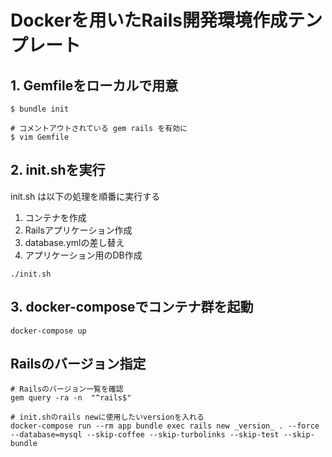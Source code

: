 # Dockerを用いたRails開発環境作成テンプレート

## 1. Gemfileをローカルで用意
```
$ bundle init

# コメントアウトされている gem rails を有効に
$ vim Gemfile 
```

## 2. init.shを実行
init.sh は以下の処理を順番に実行する
1. コンテナを作成
2. Railsアプリケーション作成
3. database.ymlの差し替え
4. アプリケーション用のDB作成
```
./init.sh
```

## 3. docker-composeでコンテナ群を起動
```
docker-compose up
```

## Railsのバージョン指定
```
# Railsのバージョン一覧を確認
gem query -ra -n  "^rails$"

# init.shのrails newに使用したいversionを入れる
docker-compose run --rm app bundle exec rails new _version_ . --force --database=mysql --skip-coffee --skip-turbolinks --skip-test --skip-bundle
```
